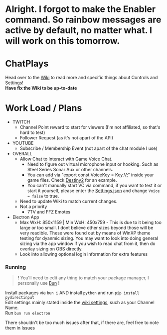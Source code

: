# Alright. I forgot to make the Enabler command. So rainbow messages are active by default, no matter what. I will work on this tomorrow.

# ChatPlays
Head over to the [Wiki](https://github.com/AlgorithmicPolicyIndex/ChatPlays/wiki) to read more and specific things about Controls and Settings!  
**Have fix the Wiki to be up-to-date**


# Work Load / Plans
 - TWITCH
 	- Channel Point reward to start for viewers (I'm not affiliated, so that's hard to test)
	- Follower Request (as it's not apart of the API)
 - YOUTUBE
	- Subscribe / Membership Event (not apart of the chat module I use)
 - OVERALL
	- Allow Chat to Interact with Game Voice Chat.
		- Need to figure out virtual microphone input or hooking. Such as Steel Series Sonar Aux or other channels.
		- You can add via "export const VoiceKey = Key.V;" inside your game files. Check [Destiny2](./src/games/Destiny2.ts) for an example.
		- You can't manually start VC via command, if you want to test it or start it yourself, please enter the [Settings.json](./JSON/settings.json) and change `Voice = false` to true.
	- Need to update Wiki to match current changes.
	- Not a priority
		- 7TV and FFZ Emotes
 - Electron App
	- Max WxH: 850x1159 | Min WxH: 450x759 - This is due to it being too large or too small. I dont believe other sizes beyond those will be very readible. These were found out by means of WinXP theme testing for dyanmic sizing. You may want to look into doing general sizing via the app window if you wish to read chat from it, then do overlay sizing on OBS directly.
	- Look into allowing optional login information for extra features

### Running
> **!** You'll need to edit any thing to match your package manager, I personally use [Bun](https://bun.sh) **!**

Install packages via `bun i` AND install `python` and run `pip install pydirectinput`  
Edit settings mainly stated inside the [wiki settings](https://github.com/AlgorithmicPolicyIndex/ChatPlays/wiki/Settings#main-settings), such as your Channel Name.  
Run `bun run electron`  

There shouldn't be too much issues after that, if there are, feel free to note them in Issues